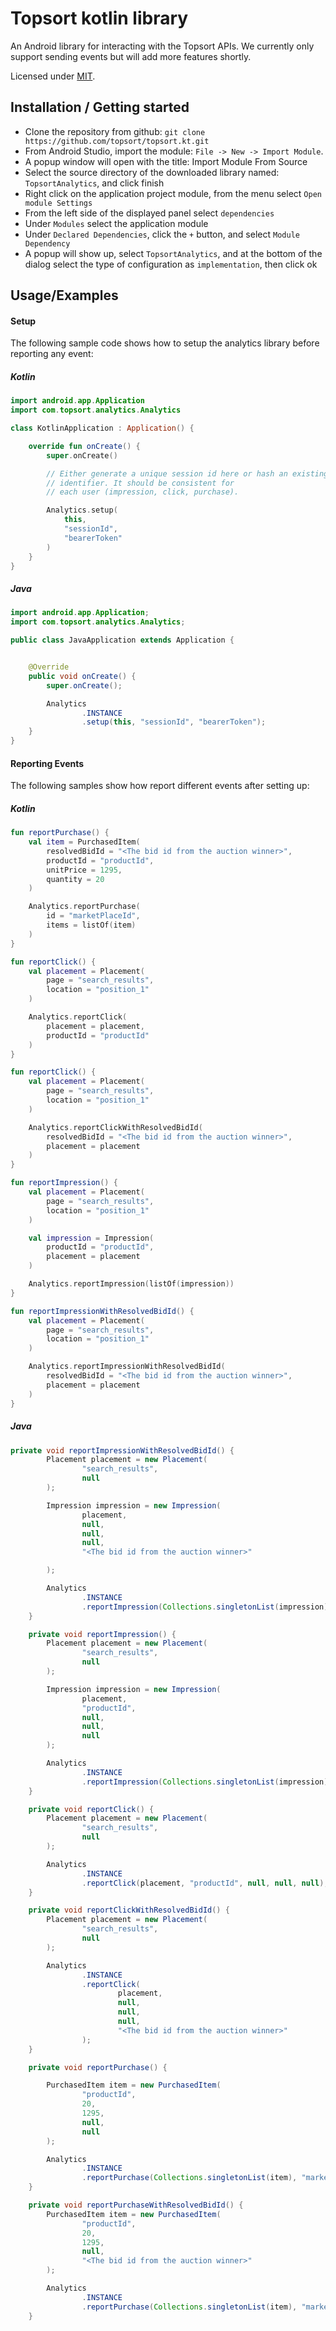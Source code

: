 
# Topsort kotlin library

An Android library for interacting with the Topsort APIs. We currently only support sending events but will add more features shortly.

Licensed under [MIT][1].

## Installation / Getting started

- Clone the repository from github: `git clone https://github.com/topsort/topsort.kt.git`
- From Android Studio, import the module: `File -> New -> Import Module`.
- A popup window will open with the title: Import Module From Source
- Select the source directory of the downloaded library named: `TopsortAnalytics`, and click finish
- Right click on the application project module, from the menu select `Open module Settings`
- From the left side of the displayed panel select `dependencies`
- Under `Modules` select the application module
- Under `Declared Dependencies`, click the `+` button, and select `Module Dependency`
- A popup will show up, select `TopsortAnalytics`, and at the bottom of the dialog select the type of configuration as `implementation`, then click ok

## Usage/Examples

#### Setup

The following sample code shows how to setup the analytics library before reporting any event:

##### Kotlin

```kotlin
import android.app.Application
import com.topsort.analytics.Analytics

class KotlinApplication : Application() {

    override fun onCreate() {
        super.onCreate()

        // Either generate a unique session id here or hash an existing
        // identifier. It should be consistent for
        // each user (impression, click, purchase).

        Analytics.setup(
            this,
            "sessionId",
            "bearerToken"
        )
    }
}
```

##### Java
```java
import android.app.Application;
import com.topsort.analytics.Analytics;

public class JavaApplication extends Application {


    @Override
    public void onCreate() {
        super.onCreate();

        Analytics
                .INSTANCE
                .setup(this, "sessionId", "bearerToken");
    }
}

```

#### Reporting Events

The following samples show how report different events after setting up:

##### Kotlin
```kotlin
fun reportPurchase() {
    val item = PurchasedItem(
        resolvedBidId = "<The bid id from the auction winner>",
        productId = "productId",
        unitPrice = 1295,
        quantity = 20
    )

    Analytics.reportPurchase(
        id = "marketPlaceId",
        items = listOf(item)
    )
}

fun reportClick() {
    val placement = Placement(
        page = "search_results",
        location = "position_1"
    )

    Analytics.reportClick(
        placement = placement,
        productId = "productId"
    )
}

fun reportClick() {
    val placement = Placement(
        page = "search_results",
        location = "position_1"
    )

    Analytics.reportClickWithResolvedBidId(
        resolvedBidId = "<The bid id from the auction winner>",
        placement = placement
    )
}

fun reportImpression() {
    val placement = Placement(
        page = "search_results",
        location = "position_1"
    )

    val impression = Impression(
        productId = "productId",
        placement = placement
    )

    Analytics.reportImpression(listOf(impression))
}

fun reportImpressionWithResolvedBidId() {
    val placement = Placement(
        page = "search_results",
        location = "position_1"
    )

    Analytics.reportImpressionWithResolvedBidId(
        resolvedBidId = "<The bid id from the auction winner>",
        placement = placement
    )
}

```

##### Java
```Java
private void reportImpressionWithResolvedBidId() {
        Placement placement = new Placement(
                "search_results",
                null
        );

        Impression impression = new Impression(
                placement,
                null,
                null,
                null,
                "<The bid id from the auction winner>"

        );

        Analytics
                .INSTANCE
                .reportImpression(Collections.singletonList(impression));
    }

    private void reportImpression() {
        Placement placement = new Placement(
                "search_results",
                null
        );

        Impression impression = new Impression(
                placement,
                "productId",
                null,
                null,
                null
        );

        Analytics
                .INSTANCE
                .reportImpression(Collections.singletonList(impression));
    }

    private void reportClick() {
        Placement placement = new Placement(
                "search_results",
                null
        );

        Analytics
                .INSTANCE
                .reportClick(placement, "productId", null, null, null);
    }

    private void reportClickWithResolvedBidId() {
        Placement placement = new Placement(
                "search_results",
                null
        );

        Analytics
                .INSTANCE
                .reportClick(
                        placement,
                        null,
                        null,
                        null,
                        "<The bid id from the auction winner>"
                );
    }

    private void reportPurchase() {

        PurchasedItem item = new PurchasedItem(
                "productId",
                20,
                1295,
                null,
                null
        );

        Analytics
                .INSTANCE
                .reportPurchase(Collections.singletonList(item), "marketPlaceId");
    }

    private void reportPurchaseWithResolvedBidId() {
        PurchasedItem item = new PurchasedItem(
                "productId",
                20,
                1295,
                null,
                "<The bid id from the auction winner>"
        );

        Analytics
                .INSTANCE
                .reportPurchase(Collections.singletonList(item), "marketPlaceId");
    }
```

[1]: ./LICENSE
